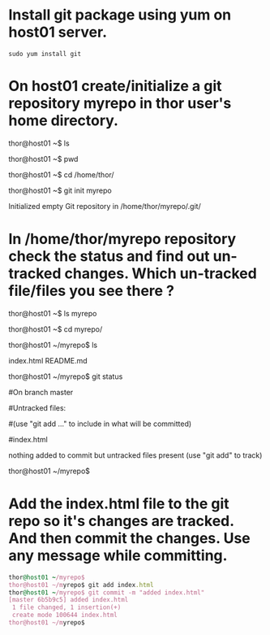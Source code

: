 # Install git package using yum on host01 server.

```
sudo yum install git
```

# On host01 create/initialize a git repository myrepo in thor user's home directory.
thor@host01 ~$ ls

thor@host01 ~$ pwd 

thor@host01 ~$ cd /home/thor/

thor@host01 ~$ git init myrepo

Initialized empty Git repository in /home/thor/myrepo/.git/


# In /home/thor/myrepo repository check the status and find out un-tracked changes. Which un-tracked file/files you see there ?

thor@host01 ~$ ls
myrepo


thor@host01 ~$ cd myrepo/

thor@host01 ~/myrepo$ ls

index.html  README.md

thor@host01 ~/myrepo$ git status

#On branch master

#Untracked files:

#(use "git add <file>..." to include in what will be committed)


#index.html

nothing added to commit but untracked files present (use "git add" to track)

thor@host01 ~/myrepo$ 





# Add the index.html file to the git repo so it's changes are tracked. And then commit the changes. Use any message while committing.
```ruby
thor@host01 ~/myrepo$ 
thor@host01 ~/myrepo$ git add index.html 
thor@host01 ~/myrepo$ git commit -m "added index.html"
[master 6b5b9c5] added index.html
 1 file changed, 1 insertion(+)
 create mode 100644 index.html
thor@host01 ~/myrepo$ 
```
